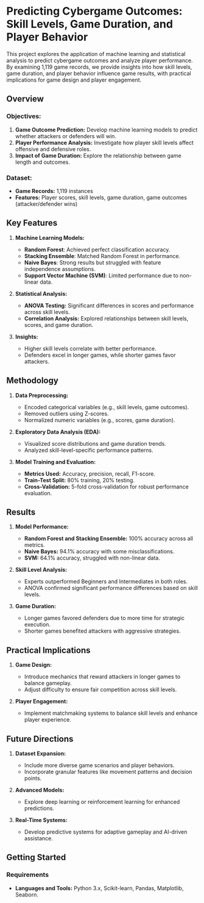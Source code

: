 # Predicting Cybergame Outcomes: Skill Levels, Game Duration, and Player Behavior

This project explores the application of machine learning and statistical analysis to predict cybergame outcomes and analyze player performance. By examining 1,119 game records, we provide insights into how skill levels, game duration, and player behavior influence game results, with practical implications for game design and player engagement.

## Overview

### Objectives:
1. **Game Outcome Prediction:** Develop machine learning models to predict whether attackers or defenders will win.
2. **Player Performance Analysis:** Investigate how player skill levels affect offensive and defensive roles.
3. **Impact of Game Duration:** Explore the relationship between game length and outcomes.

### Dataset:
- **Game Records:** 1,119 instances
- **Features:** Player scores, skill levels, game duration, game outcomes (attacker/defender wins)

## Key Features

1. **Machine Learning Models:**
   - **Random Forest**: Achieved perfect classification accuracy.
   - **Stacking Ensemble**: Matched Random Forest in performance.
   - **Naive Bayes**: Strong results but struggled with feature independence assumptions.
   - **Support Vector Machine (SVM)**: Limited performance due to non-linear data.

2. **Statistical Analysis:**
   - **ANOVA Testing:** Significant differences in scores and performance across skill levels.
   - **Correlation Analysis:** Explored relationships between skill levels, scores, and game duration.

3. **Insights:**
   - Higher skill levels correlate with better performance.
   - Defenders excel in longer games, while shorter games favor attackers.

## Methodology

1. **Data Preprocessing:**
   - Encoded categorical variables (e.g., skill levels, game outcomes).
   - Removed outliers using Z-scores.
   - Normalized numeric variables (e.g., scores, game duration).

2. **Exploratory Data Analysis (EDA):**
   - Visualized score distributions and game duration trends.
   - Analyzed skill-level-specific performance patterns.

3. **Model Training and Evaluation:**
   - **Metrics Used:** Accuracy, precision, recall, F1-score.
   - **Train-Test Split:** 80% training, 20% testing.
   - **Cross-Validation:** 5-fold cross-validation for robust performance evaluation.

## Results

1. **Model Performance:**
   - **Random Forest and Stacking Ensemble:** 100% accuracy across all metrics.
   - **Naive Bayes:** 94.1% accuracy with some misclassifications.
   - **SVM:** 64.1% accuracy, struggled with non-linear data.

2. **Skill Level Analysis:**
   - Experts outperformed Beginners and Intermediates in both roles.
   - ANOVA confirmed significant performance differences based on skill levels.

3. **Game Duration:**
   - Longer games favored defenders due to more time for strategic execution.
   - Shorter games benefited attackers with aggressive strategies.

## Practical Implications

1. **Game Design:**
   - Introduce mechanics that reward attackers in longer games to balance gameplay.
   - Adjust difficulty to ensure fair competition across skill levels.

2. **Player Engagement:**
   - Implement matchmaking systems to balance skill levels and enhance player experience.

## Future Directions

1. **Dataset Expansion:**
   - Include more diverse game scenarios and player behaviors.
   - Incorporate granular features like movement patterns and decision points.

2. **Advanced Models:**
   - Explore deep learning or reinforcement learning for enhanced predictions.

3. **Real-Time Systems:**
   - Develop predictive systems for adaptive gameplay and AI-driven assistance.

## Getting Started

### Requirements
- **Languages and Tools:** Python 3.x, Scikit-learn, Pandas, Matplotlib, Seaborn.



